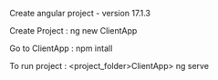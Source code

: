 Create angular project - version 17.1.3

Create Project  : ng new ClientApp

Go to ClientApp : npm intall

To run project  : <project_folder>ClientApp> ng serve



